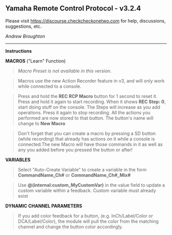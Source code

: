 ## Yamaha Remote Control Protocol - v3.2.4

Please visit https://discourse.checkcheckonetwo.com for help, discussions, suggestions, etc.

_Andrew Broughton_

---

**Instructions**

**MACROS** ("Learn" Function)

> *Macro Preset is not available in this version.*

> Macros use the new Action Recorder feature in v3, and will only work while connected to a console.

> Press and hold the **REC RCP Macro** button for 1 second to reset it. Press and hold it again to start recording. When it shows **REC Step: 0**, start doing stuff on the console. The Steps will increase as you add operations. Press it again to stop recording. All the actions you performed are now stored to that button. The button's name will change to **New Macro**

> Don't forget that you can create a macro by pressing a SD button (while recording) that already has actions on it while a console is connected.The new Macro will have those commands in it as well as any you added before you pressed the button or after!

**VARIABLES**
> Select "Auto-Create Variable" to create a variable in the form **CommandName_Ch#** or **CommandName_Ch#_Mix#**

> Use **@(internal:custom_MyCustomVar)** in the value field to update a custom variable within a feedback. Custom variable must already exist

**DYNAMIC CHANNEL PARAMETERS**

> If you add color feedback for a button, (e.g. InCh/Label/Color or DCA/Label/Color), the module will pull the color from the matching channel and change the button color accordingly.
